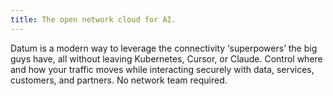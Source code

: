 ```yaml
---
title: The open network cloud for AI.
---
```


Datum is a modern way to leverage the connectivity ‘superpowers’ the big guys have, all without leaving Kubernetes, Cursor, or Claude. Control where and how your traffic moves while interacting securely with data, services, customers, and partners. No network team required.
